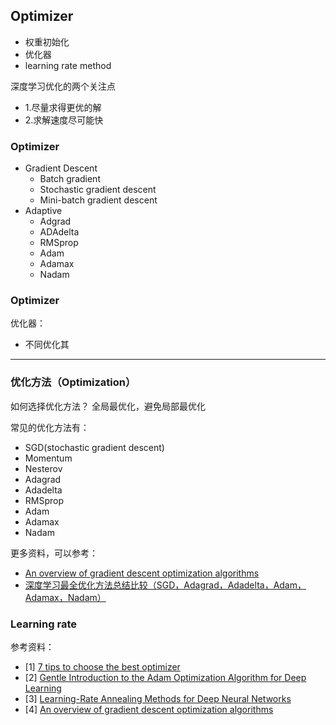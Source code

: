 ## Optimizer

- 权重初始化
- 优化器
- learning rate method 


深度学习优化的两个关注点
- 1.尽量求得更优的解
- 2.求解速度尽可能快



### Optimizer

- Gradient Descent
  - Batch gradient
  - Stochastic gradient descent
  - Mini-batch gradient descent
- Adaptive
  - Adgrad
  - ADAdelta
  - RMSprop
  - Adam
  - Adamax
  - Nadam

### Optimizer

优化器：
- 不同优化其


---

### 优化方法（Optimization）

如何选择优化方法？
全局最优化，避免局部最优化

常见的优化方法有：
- SGD(stochastic gradient descent)
- Momentum
- Nesterov
- Adagrad
- Adadelta
- RMSprop
- Adam
- Adamax
- Nadam

更多资料，可以参考：
- [An overview of gradient descent optimization algorithms](http://ruder.io/optimizing-gradient-descent/)
- [深度学习最全优化方法总结比较（SGD，Adagrad，Adadelta，Adam，Adamax，Nadam）](https://zhuanlan.zhihu.com/p/22252270)





### Learning rate



参考资料：
- [1] [7 tips to choose the best optimizer](https://towardsdatascience.com/7-tips-to-choose-the-best-optimizer-47bb9c1219e)
- [2] [Gentle Introduction to the Adam Optimization Algorithm for Deep Learning](https://machinelearningmastery.com/adam-optimization-algorithm-for-deep-learning/)
- [3] [Learning-Rate Annealing Methods for Deep Neural Networks](https://www.mdpi.com/2079-9292/10/16/2029/htm)
- [4] [An overview of gradient descent optimization algorithms](https://ruder.io/optimizing-gradient-descent/index.html)



<br>

